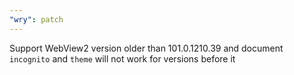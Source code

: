 ```yaml
---
"wry": patch
---
```


Support WebView2 version older than 101.0.1210.39 and document `incognito` and `theme` will not work for versions before it
